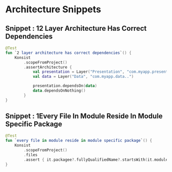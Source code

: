 # Architecture Snippets
## Snippet : 12 Layer Architecture Has Correct Dependencies

```kotlin
@Test
fun `2 layer architecture has correct dependencies`() {
    Konsist
        .scopeFromProject()
        .assertArchitecture {
            val presentation = Layer("Presentation", "com.myapp.presentation..")
            val data = Layer("Data", "com.myapp.data..")

            presentation.dependsOn(data)
            data.dependsOnNothing()
        }
}
```

## Snippet : 1Every File In Module Reside In Module Specific Package

```kotlin
@Test
fun `every file in module reside in module specific package`() {
    Konsist
        .scopeFromProject()
        .files
        .assert { it.packagee?.fullyQualifiedName?.startsWith(it.moduleName) }
}
```

